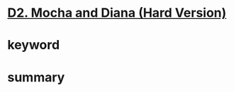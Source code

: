 # [D2. Mocha and Diana (Hard Version)](https://codeforces.com/contest/1559/problem/D2)



# keyword 


# summary